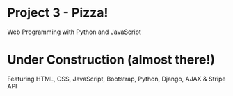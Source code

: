 # Project 3 - Pizza!

Web Programming with Python and JavaScript

# Under Construction (almost there!)

Featuring HTML, CSS, JavaScript, Bootstrap, Python, Django, AJAX & Stripe API
